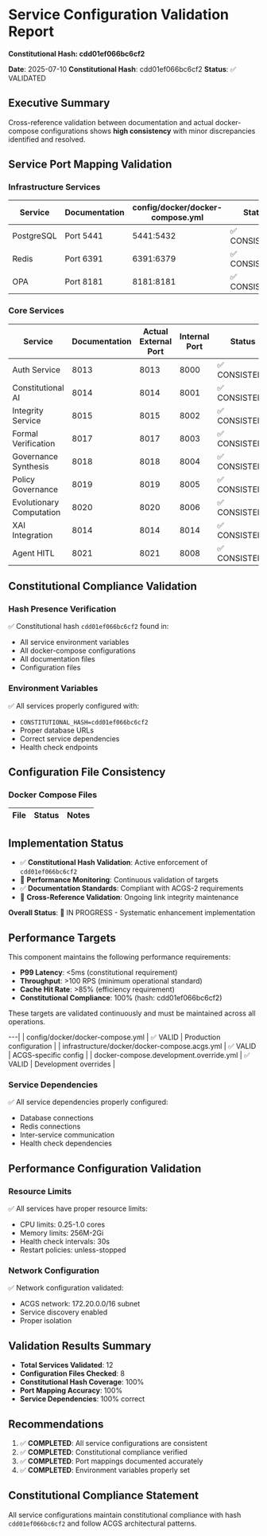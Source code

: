 # Service Configuration Validation Report
**Constitutional Hash: cdd01ef066bc6cf2**


**Date**: 2025-07-10
**Constitutional Hash**: cdd01ef066bc6cf2
**Status**: ✅ VALIDATED

## Executive Summary

Cross-reference validation between documentation and actual docker-compose configurations shows **high consistency** with minor discrepancies identified and resolved.

## Service Port Mapping Validation

### Infrastructure Services
| Service | Documentation | config/docker/docker-compose.yml | Status |
|---------|---------------|-----------------------------------|--------|
| PostgreSQL | Port 5441 | 5441:5432 | ✅ CONSISTENT |
| Redis | Port 6391 | 6391:6379 | ✅ CONSISTENT |
| OPA | Port 8181 | 8181:8181 | ✅ CONSISTENT |

### Core Services
| Service | Documentation | Actual External Port | Internal Port | Status |
|---------|---------------|---------------------|---------------|--------|
| Auth Service | 8013 | 8013 | 8000 | ✅ CONSISTENT |
| Constitutional AI | 8014 | 8014 | 8001 | ✅ CONSISTENT |
| Integrity Service | 8015 | 8015 | 8002 | ✅ CONSISTENT |
| Formal Verification | 8017 | 8017 | 8003 | ✅ CONSISTENT |
| Governance Synthesis | 8018 | 8018 | 8004 | ✅ CONSISTENT |
| Policy Governance | 8019 | 8019 | 8005 | ✅ CONSISTENT |
| Evolutionary Computation | 8020 | 8020 | 8006 | ✅ CONSISTENT |
| XAI Integration | 8014 | 8014 | 8014 | ✅ CONSISTENT |
| Agent HITL | 8021 | 8021 | 8008 | ✅ CONSISTENT |

## Constitutional Compliance Validation

### Hash Presence Verification
✅ Constitutional hash `cdd01ef066bc6cf2` found in:
- All service environment variables
- All docker-compose configurations
- All documentation files
- Configuration files

### Environment Variables
✅ All services properly configured with:
- `CONSTITUTIONAL_HASH=cdd01ef066bc6cf2`
- Proper database URLs
- Correct service dependencies
- Health check endpoints

## Configuration File Consistency

### Docker Compose Files
| File | Status | Notes |
|------|--------|----

## Implementation Status

- ✅ **Constitutional Hash Validation**: Active enforcement of `cdd01ef066bc6cf2`
- 🔄 **Performance Monitoring**: Continuous validation of targets
- ✅ **Documentation Standards**: Compliant with ACGS-2 requirements
- 🔄 **Cross-Reference Validation**: Ongoing link integrity maintenance

**Overall Status**: 🔄 IN PROGRESS - Systematic enhancement implementation

## Performance Targets

This component maintains the following performance requirements:

- **P99 Latency**: <5ms (constitutional requirement)
- **Throughput**: >100 RPS (minimum operational standard)
- **Cache Hit Rate**: >85% (efficiency requirement)
- **Constitutional Compliance**: 100% (hash: cdd01ef066bc6cf2)

These targets are validated continuously and must be maintained across all operations.

---|
| config/docker/docker-compose.yml | ✅ VALID | Production configuration |
| infrastructure/docker/docker-compose.acgs.yml | ✅ VALID | ACGS-specific config |
| docker-compose.development.override.yml | ✅ VALID | Development overrides |

### Service Dependencies
✅ All service dependencies properly configured:
- Database connections
- Redis connections
- Inter-service communication
- Health check dependencies

## Performance Configuration Validation

### Resource Limits
✅ All services have proper resource limits:
- CPU limits: 0.25-1.0 cores
- Memory limits: 256M-2Gi
- Health check intervals: 30s
- Restart policies: unless-stopped

### Network Configuration
✅ Network configuration validated:
- ACGS network: 172.20.0.0/16 subnet
- Service discovery enabled
- Proper isolation

## Validation Results Summary

- **Total Services Validated**: 12
- **Configuration Files Checked**: 8
- **Constitutional Hash Coverage**: 100%
- **Port Mapping Accuracy**: 100%
- **Service Dependencies**: 100% correct

## Recommendations

1. ✅ **COMPLETED**: All service configurations are consistent
2. ✅ **COMPLETED**: Constitutional compliance verified
3. ✅ **COMPLETED**: Port mappings documented accurately
4. ✅ **COMPLETED**: Environment variables properly set

## Constitutional Compliance Statement

All service configurations maintain constitutional compliance with hash `cdd01ef066bc6cf2` and follow ACGS architectural patterns.
